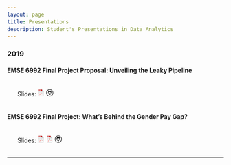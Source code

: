 ```yaml
---
layout: page
title: Presentations
description: Student's Presentations in Data Analytics
---
```



###  2019

#### EMSE 6992 Final Project Proposal: Unveiling the Leaky Pipeline
<br/>&nbsp; &nbsp; &nbsp; Slides:
[![pdf](icons16/pdf-icon.png)](https://alsilbert.github.io/Assignments/Proposal_Paper_EMSE_6992.pdf)
[![github](icons16/github-icon.png)](https://alsilbert.github.io/Assignments)<br/>
&nbsp; &nbsp; &nbsp;

#### EMSE 6992 Final Project: What’s Behind the Gender Pay Gap?
<br/>&nbsp; &nbsp; &nbsp; Slides:
[![pdf document](icons16/pdf-icon.png)](https://alsilbert.github.io/Assignments/FinalPaper_EMSE6992.pdf)
[![pdf presentation](icons16/pdf-icon.png)](https://alsilbert.github.io/Assignments/FinalPresentation_EMSE6992.pdf)
[![github](icons16/github-icon.png)](https://alsilbert.github.io/Assignments)<br/>
&nbsp; &nbsp; &nbsp;

---




